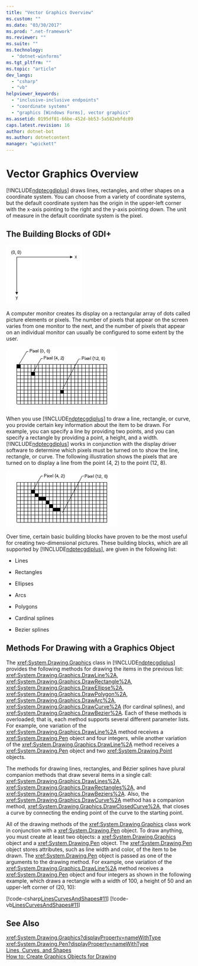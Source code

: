 ```yaml
---
title: "Vector Graphics Overview"
ms.custom: ""
ms.date: "03/30/2017"
ms.prod: ".net-framework"
ms.reviewer: ""
ms.suite: ""
ms.technology: 
  - "dotnet-winforms"
ms.tgt_pltfrm: ""
ms.topic: "article"
dev_langs: 
  - "csharp"
  - "vb"
helpviewer_keywords: 
  - "inclusive-inclusive endpoints"
  - "coordinate systems"
  - "graphics [Windows Forms], vector graphics"
ms.assetid: 0195df81-66be-452d-bb53-5a582ebfdc09
caps.latest.revision: 16
author: dotnet-bot
ms.author: dotnetcontent
manager: "wpickett"
---
```

# Vector Graphics Overview
[!INCLUDE[ndptecgdiplus](../../../../includes/ndptecgdiplus-md.md)] draws lines, rectangles, and other shapes on a coordinate system. You can choose from a variety of coordinate systems, but the default coordinate system has the origin in the upper-left corner with the x-axis pointing to the right and the y-axis pointing down. The unit of measure in the default coordinate system is the pixel.  
  
## The Building Blocks of GDI+  
 ![Vector graphic](../../../../docs/framework/winforms/advanced/media/aboutgdip02-art01.gif "AboutGdip02_Art01")  
  
 A computer monitor creates its display on a rectangular array of dots called picture elements or pixels. The number of pixels that appear on the screen varies from one monitor to the next, and the number of pixels that appear on an individual monitor can usually be configured to some extent by the user.  
  
 ![Vector graphic](../../../../docs/framework/winforms/advanced/media/aboutgdip02-art02.gif "AboutGdip02_Art02")  
  
 When you use [!INCLUDE[ndptecgdiplus](../../../../includes/ndptecgdiplus-md.md)] to draw a line, rectangle, or curve, you provide certain key information about the item to be drawn. For example, you can specify a line by providing two points, and you can specify a rectangle by providing a point, a height, and a width. [!INCLUDE[ndptecgdiplus](../../../../includes/ndptecgdiplus-md.md)] works in conjunction with the display driver software to determine which pixels must be turned on to show the line, rectangle, or curve. The following illustration shows the pixels that are turned on to display a line from the point (4, 2) to the point (12, 8).  
  
 ![Vector graphic](../../../../docs/framework/winforms/advanced/media/aboutgdip02-art03.gif "AboutGdip02_Art03")  
  
 Over time, certain basic building blocks have proven to be the most useful for creating two-dimensional pictures. These building blocks, which are all supported by [!INCLUDE[ndptecgdiplus](../../../../includes/ndptecgdiplus-md.md)], are given in the following list:  
  
-   Lines  
  
-   Rectangles  
  
-   Ellipses  
  
-   Arcs  
  
-   Polygons  
  
-   Cardinal splines  
  
-   Bezier splines  
  
## Methods For Drawing with a Graphics Object  
 The <xref:System.Drawing.Graphics> class in [!INCLUDE[ndptecgdiplus](../../../../includes/ndptecgdiplus-md.md)] provides the following methods for drawing the items in the previous list: <xref:System.Drawing.Graphics.DrawLine%2A>, <xref:System.Drawing.Graphics.DrawRectangle%2A>, <xref:System.Drawing.Graphics.DrawEllipse%2A>, <xref:System.Drawing.Graphics.DrawPolygon%2A>, <xref:System.Drawing.Graphics.DrawArc%2A>, <xref:System.Drawing.Graphics.DrawCurve%2A> (for cardinal splines), and <xref:System.Drawing.Graphics.DrawBezier%2A>. Each of these methods is overloaded; that is, each method supports several different parameter lists. For example, one variation of the <xref:System.Drawing.Graphics.DrawLine%2A> method receives a <xref:System.Drawing.Pen> object and four integers, while another variation of the <xref:System.Drawing.Graphics.DrawLine%2A> method receives a <xref:System.Drawing.Pen> object and two <xref:System.Drawing.Point> objects.  
  
 The methods for drawing lines, rectangles, and Bézier splines have plural companion methods that draw several items in a single call: <xref:System.Drawing.Graphics.DrawLines%2A>, <xref:System.Drawing.Graphics.DrawRectangles%2A>, and <xref:System.Drawing.Graphics.DrawBeziers%2A>. Also, the <xref:System.Drawing.Graphics.DrawCurve%2A> method has a companion method, <xref:System.Drawing.Graphics.DrawClosedCurve%2A>, that closes a curve by connecting the ending point of the curve to the starting point.  
  
 All of the drawing methods of the <xref:System.Drawing.Graphics> class work in conjunction with a <xref:System.Drawing.Pen> object. To draw anything, you must create at least two objects: a <xref:System.Drawing.Graphics> object and a <xref:System.Drawing.Pen> object. The <xref:System.Drawing.Pen> object stores attributes, such as line width and color, of the item to be drawn. The <xref:System.Drawing.Pen> object is passed as one of the arguments to the drawing method. For example, one variation of the <xref:System.Drawing.Graphics.DrawLine%2A> method receives a <xref:System.Drawing.Pen> object and four integers as shown in the following example, which draws a rectangle with a width of 100, a height of 50 and an upper-left corner of (20, 10):  
  
 [!code-csharp[LinesCurvesAndShapes#11](../../../../samples/snippets/csharp/VS_Snippets_Winforms/LinesCurvesAndShapes/CS/Class1.cs#11)]
 [!code-vb[LinesCurvesAndShapes#11](../../../../samples/snippets/visualbasic/VS_Snippets_Winforms/LinesCurvesAndShapes/VB/Class1.vb#11)]  
  
## See Also  
 <xref:System.Drawing.Graphics?displayProperty=nameWithType>   
 <xref:System.Drawing.Pen?displayProperty=nameWithType>   
 [Lines, Curves, and Shapes](../../../../docs/framework/winforms/advanced/lines-curves-and-shapes.md)   
 [How to: Create Graphics Objects for Drawing](../../../../docs/framework/winforms/advanced/how-to-create-graphics-objects-for-drawing.md)
